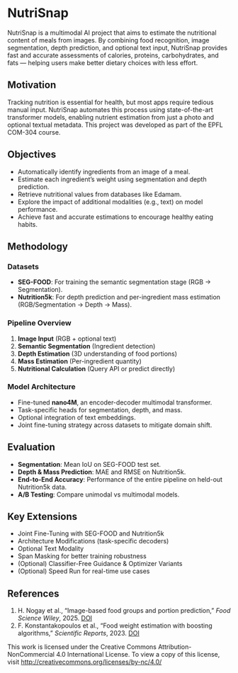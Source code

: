 # NutriSnap

NutriSnap is a multimodal AI project that aims to estimate the nutritional content of meals from images. By combining food recognition, image segmentation, depth prediction, and optional text input, NutriSnap provides fast and accurate assessments of calories, proteins, carbohydrates, and fats — helping users make better dietary choices with less effort.

## Motivation

Tracking nutrition is essential for health, but most apps require tedious manual input. NutriSnap automates this process using state-of-the-art transformer models, enabling nutrient estimation from just a photo and optional textual metadata. This project was developed as part of the EPFL COM-304 course.

## Objectives

- Automatically identify ingredients from an image of a meal.
- Estimate each ingredient’s weight using segmentation and depth prediction.
- Retrieve nutritional values from databases like Edamam.
- Explore the impact of additional modalities (e.g., text) on model performance.
- Achieve fast and accurate estimations to encourage healthy eating habits.

## Methodology

### Datasets
- **SEG-FOOD**: For training the semantic segmentation stage (RGB → Segmentation).
- **Nutrition5k**: For depth prediction and per-ingredient mass estimation (RGB/Segmentation → Depth → Mass).

### Pipeline Overview
1. **Image Input** (RGB + optional text)
2. **Semantic Segmentation** (Ingredient detection)
3. **Depth Estimation** (3D understanding of food portions)
4. **Mass Estimation** (Per-ingredient quantity)
5. **Nutritional Calculation** (Query API or predict directly)

### Model Architecture
- Fine-tuned **nano4M**, an encoder-decoder multimodal transformer.
- Task-specific heads for segmentation, depth, and mass.
- Optional integration of text embeddings.
- Joint fine-tuning strategy across datasets to mitigate domain shift.

## Evaluation

- **Segmentation**: Mean IoU on SEG-FOOD test set.
- **Depth & Mass Prediction**: MAE and RMSE on Nutrition5k.
- **End-to-End Accuracy**: Performance of the entire pipeline on held-out Nutrition5k data.
- **A/B Testing**: Compare unimodal vs multimodal models.

## Key Extensions

- Joint Fine-Tuning with SEG-FOOD and Nutrition5k
- Architecture Modifications (task-specific decoders)
- Optional Text Modality
- Span Masking for better training robustness
- (Optional) Classifier-Free Guidance & Optimizer Variants
- (Optional) Speed Run for real-time use cases

## References

1. H. Nogay et al., “Image-based food groups and portion prediction,” *Food Science Wiley*, 2025. [DOI](https://ift.onlinelibrary.wiley.com/doi/10.1111/1750-3841.70116)
2. F. Konstantakopoulos et al., “Food weight estimation with boosting algorithms,” *Scientific Reports*, 2023. [DOI](https://doi.org/10.1038/s41598-023-47885-0)

This work is licensed under the Creative Commons Attribution-NonCommercial 4.0 International License. To view a copy of this license, visit http://creativecommons.org/licenses/by-nc/4.0/
